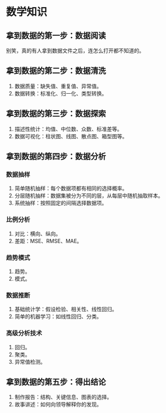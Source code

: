 # 数学知识
## 拿到数据的第一步：数据阅读
别笑，真的有人拿到数据文件之后，连怎么打开都不知道的。
## 拿到数据的第二步：数据清洗
1. 数据质量：缺失值、重复值、异常值。
2. 数据转换：标准化、归一化、类型转换。
## 拿到数据的第三步：数据探索
1. 描述性统计：均值、中位数、众数、标准差等。
2. 数据可视化：柱状图、线图、散点图、箱型图等。
## 拿到数据的第四步：数据分析
### 数据抽样
1. 简单随机抽样：每个数据项都有相同的选择概率。
2. 分层随机抽样：数据集被分为不同的层，从每层中随机抽取样本。
3. 系统抽样：按照固定的间隔选择数据项。
### 比例分析
1. 对比：横向、纵向。
2. 差距：MSE、RMSE、MAE。
### 趋势模式
1. 趋势。
2. 模式。
### 数据推断
1. 基础统计学：假设检验、相关性、线性回归。
2. 简单的机器学习：如线性回归、分类。
### 高级分析技术
1. 回归。
2. 聚类。
3. 异常值检测。
## 拿到数据的第五步：得出结论
1. 制作报告：结构、关键信息、图表的选择。
2. 故事讲述：如何向领导解释你的发现。
